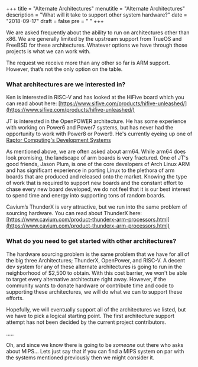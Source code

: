 +++
title = "Alternate Architectures"
menutitle = "Alternate Architectures"
description = "What will it take to support other system hardware?"
date = "2018-09-17"
draft = false
pre = "<i class='fa fa-server'></i>	"
+++

We are asked frequently about the ability to run on architectures other than x86.  We are generally limited by the upstream support from TrueOS and FreeBSD for these architectures.  Whatever options we have through those projects is what we can work with.

The request we receive more than any other so far is ARM support. However, that’s not the only option on the table.

### What architectures are we interested in?
Ken is interested in RISC-V and has looked at the HiFive board which you can read about here: [https://www.sifive.com/products/hifive-unleashed/](https://www.sifive.com/products/hifive-unleashed/)

JT is interested in the OpenPOWER architecture.  He has some experience with working on Power6 and Power7 systems, but has never had the opportunity to work with Power8 or Power9.  He's currently eyeing up one of [Raptor Computing's Development Systems](https://www.raptorcs.com/content/TLSDS3/intro.html)

As mentioned above, we are often asked about arm64.  While arm64 does look promising, the landscape of arm boards is very fractured.  One of JT's good friends, Jason Plum, is one of the core developers of Arch Linux ARM and has significant experience in porting Linux to the plethora of arm boards that are produced and released onto the market. Knowing the type of work that is required to support new boards and the constant effort to chase every new board developed, we do not feel that it is our best interest to spend time and energy into supporting tons of random boards.

Cavium’s ThunderX is very attractive, but we run into the same problem of sourcing hardware.  You can read about ThunderX here: [https://www.cavium.com/product-thunderx-arm-processors.html](https://www.cavium.com/product-thunderx-arm-processors.html)

###  What do you need to get started with other architectures?
The hardware sourcing problem is the same problem that we have for all of the big three Architectures; ThunderX, OpenPower, and RISC-V.
A decent dev system for any of these alternate architectures is going to run in the neighborhood of $2,500 to obtain.  With this cost barrier, we won't be able to target every alternative architecture right away. However, if the community wants to donate hardware or contribute time and code to supporting these architectures, we will do what we can to support these efforts.

Hopefully, we will eventually support all of the architectures we listed, but we have to pick a logical starting point. The first architecture support attempt has not been decided by the current project contributors.

.....

Oh, and since we know there is going to be *someone* out there who asks about MIPS...  Lets just say that if you can find a MIPS system on par with the systems mentioned previously then we might consider it.
